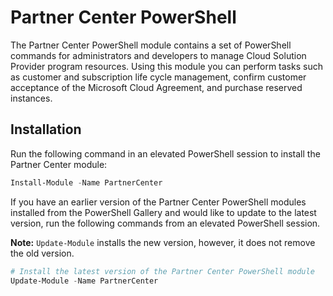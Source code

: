 # Partner Center PowerShell

The Partner Center PowerShell module contains a set of PowerShell commands for administrators and developers to manage Cloud Solution Provider program resources. Using this module you can perform tasks such as customer and subscription life cycle management, confirm customer acceptance of the Microsoft Cloud Agreement, and purchase reserved instances.

## Installation

Run the following command in an elevated PowerShell session to install the Partner Center module:

```powershell
Install-Module -Name PartnerCenter
```

If you have an earlier version of the Partner Center PowerShell modules installed from the PowerShell Gallery and would like to update to the latest version, run the following commands from an elevated PowerShell session.

**Note:** `Update-Module` installs the new version, however, it does not remove the old version.

```powershell
# Install the latest version of the Partner Center PowerShell module
Update-Module -Name PartnerCenter
